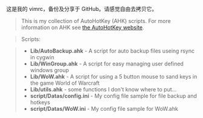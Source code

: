 这是我的 vimrc，备份及分享于 GitHub。请感觉自由去拷贝它。

 >This is my collection of AutoHotKey (AHK) scripts. For more information on AHK
 >see [the AutoHotKey website](http://www.autohotkey.com/).

 >Scripts:

 >* **Lib/AutoBackup.ahk** - A script for auto backup files useing rsync in cygwin
 >* **Lib/WinGroup.ahk** - A script for easy managing user defined windows group
 >* **Lib/WoW.ahk** - A script for using a 5 button mouse to sand keys in the game World of Warcraft 
 >* **Lib/utils.ahk** - some functions I don't know where to put...
 >* **script/Datas/config.ini** - My config file sample for file backup and hotkeys
 >* **script/Datas/WoW.ini** - My config file sample for WoW.ahk
